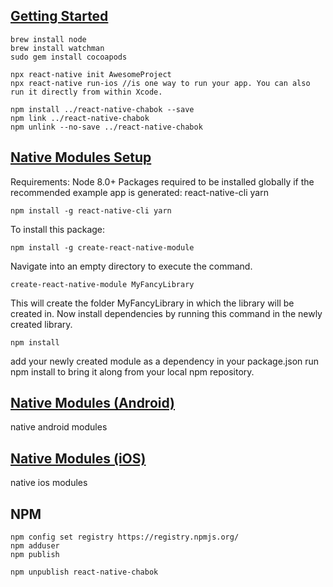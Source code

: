 [Getting Started](https://facebook.github.io/react-native/docs/getting-started)
---
```
brew install node
brew install watchman
sudo gem install cocoapods
```
```
npx react-native init AwesomeProject
npx react-native run-ios //is one way to run your app. You can also run it directly from within Xcode.
```
```
npm install ../react-native-chabok --save
npm link ../react-native-chabok
npm unlink --no-save ../react-native-chabok
```

[Native Modules Setup](https://github.com/brodybits/create-react-native-module)
---
Requirements: Node 8.0+
Packages required to be installed globally if the recommended example app is generated:
react-native-cli
yarn
```
npm install -g react-native-cli yarn
```
To install this package:
```
npm install -g create-react-native-module
```
Navigate into an empty directory to execute the command.
```
create-react-native-module MyFancyLibrary
```
This will create the folder MyFancyLibrary in which the library will be created in.
Now install dependencies by running this command in the newly created library.
```
npm install
```
add your newly created module as a dependency in your package.json
run npm install to bring it along from your local npm repository.

[Native Modules (Android)](https://facebook.github.io/react-native/docs/native-modules-android)
---
native android modules

[Native Modules (iOS)](https://facebook.github.io/react-native/docs/native-modules-ios)
---
native ios modules

NPM
---
```
npm config set registry https://registry.npmjs.org/
npm adduser
npm publish
```
```
npm unpublish react-native-chabok
```
